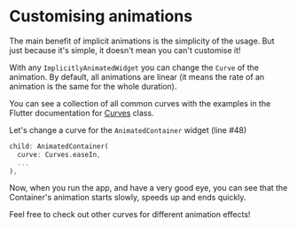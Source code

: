 # Customising animations

The main benefit of implicit animations is the simplicity of the usage. But 
just because it's simple, it doesn't mean you can't customise it!

With any `ImplicitlyAnimatedWidget` you can change the `Curve` of the 
animation. By default, all animations are linear (it means the rate of an 
animation is the same for the whole duration).

You can see a collection of all common curves with the examples in the 
Flutter documentation for 
[Curves](https://api.flutter.dev/flutter/animation/Curves-class.html) class.

Let's change a curve for the `AnimatedContainer` widget (line #48)

```dart
child: AnimatedContainer(
  curve: Curves.easeIn,
  ...
),
```

Now, when you run the app, and have a very good eye, you can see that the 
Container's animation starts slowly, speeds up and ends quickly.

Feel free to check out other curves for different animation effects!